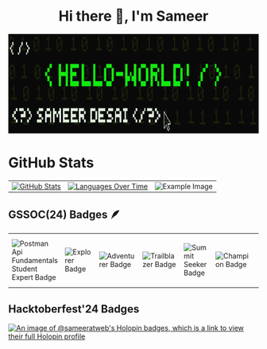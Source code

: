 ## <h1 align="center"> Hi there 👋, I'm Sameer </h1>

<img src="img.png" alt="Description of the image" width="1000" height="200">






<!--
**Sameeratweb/Sameeratweb** is a ✨ _special_ ✨ repository because its `README.md` (this file) appears on your GitHub profile.

Here are some ideas to get you started:

- 🔭 I’m currently working on ...
- 🌱 I’m currently learning how to code
- 👯 I’m looking to collaborate on ...
- 🤔 I’m looking for help with ...
- 💬 Ask me about ...
- 📫 How to reach me: ...
- 😄 Pronouns: He/Him
- ⚡ Fun fact: ...






<p align="center">
  <a href="">Portfolios</a> - - 
  <a href="">Twitter</a> -
  <a href="https://topmate.io/sanjaykv/">Contact me.</a> 
</p>)


<h1 align="center" style="font-size: 2em; color: #333;">Sameer's Profile</h1>

<div style="max-width: 800px; margin: 0 auto; font-family: Arial, sans-serif; color: #444; text-align: left; padding: 20px; border: 2px solid #ddd; border-radius: 10px; background-color: #f9f9f9;">
  <pre style="white-space: pre-wrap; word-wrap: break-word; font-size: 1em; background-color: #f0f0f0; padding: 20px; border-radius: 5px;">
    <code>
const sameer = {
  pronouns: "He" | "Him",
  code: ["Python", "Javascript", "C++",],
  askMeAbout: ["Web Devlopment","Machine Learning",],
  technologies: {
    frontEnd: {
      js: ["React", "Next.js"],
      css: ["Tailwind", "Bootstrap"],
      uiLibraries: ["Shadcn/ui", "Acternity ui"],
    },
    backEnd: {
      js: ["Node", "Express"],
      python: ["Django"],
    },
    databases: ["MySQL"],
  },

  currentFocus: "Leading a way in generative AI innovation",
  funFact: "I can debug faster with a coffee in hand!"
};
    </code>
  </pre>
</div>


-->


 # GitHub Stats

<div align="center">
  <table>
    <tr>
      <td align="center">
        <a href="https://quira.sh?utm_source=widgets&utm_campaign=Sameerdesai">
          <img src="https://stats.quira.sh/Sameerdesai/github?theme=dark" alt="GitHub Stats" width="400">
        </a>
      </td>
      <td align="center">
        <a href="https://quira.sh?utm_source=widgets&utm_campaign=Sameerdesai">
          <img src="https://stats.quira.sh/Sameerdesai/languages-over-time?theme=dark" alt="Languages Over Time" width="400">
        </a>
      </td>
      <td align="center">
        <img src="https://github.com/user-attachments/assets/ccdb3195-a669-4563-80ed-ee9faf678bb3" alt="Example Image" width="400">
      </td>
    </tr>
  </table>
</div>


## GSSOC(24) Badges 🪶
<table align="center">
  <tr>
    <td><img src="https://raw.githubusercontent.com/GSSoC24/Postman-Challenge/main/docs/assets/Postman%20White.png" width="100px" height="100px" alt="Postman Api Fundamentals Student Expert Badge" /></td>
    <td><img src="https://raw.githubusercontent.com/GSSoC24/Postman-Challenge/main/docs/assets/1.png" width="100px" height="100px" alt="Explorer Badge" /></td>
    <td><img src="https://raw.githubusercontent.com/GSSoC24/Postman-Challenge/main/docs/assets/2.png" width="100px" height="100px" alt="Adventurer Badge" /></td>
    <td><img src="https://raw.githubusercontent.com/GSSoC24/Postman-Challenge/main/docs/assets/3.png" width="100px" height="100px" alt="Trailblazer Badge" /></td>
    <td><img src="https://raw.githubusercontent.com/GSSoC24/Postman-Challenge/main/docs/assets/4.png" width="100px" height="100px" alt="Summit Seeker Badge" /</td>
    <td><img src="https://raw.githubusercontent.com/GSSoC24/Postman-Challenge/main/docs/assets/5.png" width="100px" height="100px" alt="Champion Badge" /></td>
    <td> <img src="https://raw.githubusercontent.com/GSSoC24/Contributor/refs/heads/main/assets/Git%20Explorer.png" width="100px" height="100px" /></td>
  </tr>
</table>

## Hacktoberfest'24 Badges




[![An image of @sameeratweb's Holopin badges, which is a link to view their full Holopin profile](https://holopin.me/sameeratweb)](https://holopin.io/@sameeratweb)






